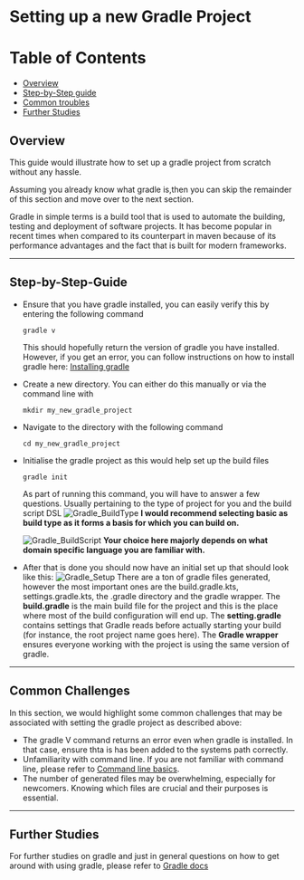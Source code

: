 # Setting up a new Gradle Project

# Table of Contents
- [Overview](#overview)
- [Step-by-Step guide](#step-by-step-guide)
- [Common troubles](#common-troubles)
- [Further Studies](#further-studies)

## Overview
This guide would illustrate how to set up a gradle project from scratch without any
hassle.

Assuming you already know what gradle is,then you can skip the remainder of this section 
and move over to the next section.

Gradle in simple terms is a build tool that is used to automate the building, testing
and deployment of software projects. It has become popular in recent times when compared
to its counterpart in maven because of its performance advantages and the fact that is built
for modern frameworks.

---
## Step-by-Step-Guide
+ Ensure that you have gradle installed, you can easily verify this by entering the following command
  ```
  gradle v
  ```
  This should hopefully return the version of gradle you have installed. However, if you 
  get an error, you can follow instructions on how to install gradle here:
  [Installing gradle](https://docs.gradle.org/current/userguide/installation.html)

+ Create a new directory. You can either do this manually or via the command line with
    ```
    mkdir my_new_gradle_project
    ```
+ Navigate to the directory with the following command
     ```
    cd my_new_gradle_project
    ```
+ Initialise the gradle project as this would help set up the build files
  ```
  gradle init
    ```
  As part of running this command, you will have to answer a few questions. Usually pertaining
  to the type of project for you and the build script DSL
  ![Gradle_BuildType](./Gradle_buildType.jpg)
  **I would recommend selecting basic as build type as it forms a basis for which you can build on.**

  ![Gradle_BuildScript](./GradleBuildScript.jpg)
  **Your choice here majorly depends on what domain specific language you are familiar with.** 

+ After that is done you should now have an initial set up that should look like this:
  ![Gradle_Setup](./Gradle_Project_after_init.jpg)
  There are a ton of gradle files generated, however the most important ones are the build.gradle.kts,
  settings.gradle.kts, the .gradle directory and the gradle wrapper. The **build.gradle** is the main build 
  file for the project and this is the place where most of the build configuration will end up. 
  The **setting.gradle** contains settings that Gradle reads before actually starting your build (for instance,
  the root project name goes here). The **Gradle wrapper** ensures everyone working with the project is using the
  same version of gradle.
  
---
## Common Challenges
In this section, we would highlight some common challenges that may be associated with setting the gradle project
as described above:
+ The gradle V command returns an error even when gradle is installed. In that case, ensure thta is has been
  added to the systems path correctly.
+ Unfamiliarity with command line. If you are not familiar with command line, please refer to 
  [Command line basics](https://developer.mozilla.org/en-US/docs/Learn/Tools_and_testing/Understanding_client-side_tools/Command_line).
+ The number of generated files may be overwhelming, especially for newcomers. Knowing which files are crucial and their purposes is essential.

---
## Further Studies
For further studies on gradle and just in general questions on how to get around with using gradle, please
refer to [Gradle docs](https://docs.gradle.org/current/userguide/gradle_basics.html)
